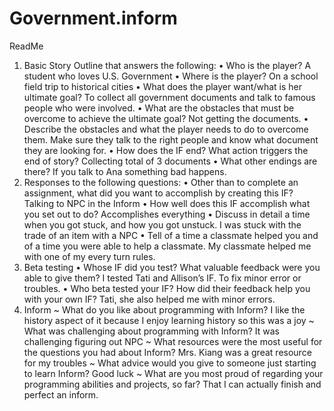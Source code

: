 Government.inform
=================
ReadMe
1) Basic Story Outline that answers the following:
• Who is the player? A student who loves U.S. Government 
• Where is the player? On a school field trip to historical cities
• What does the player want/what is her ultimate goal? To collect all government documents and talk to famous people who were involved.
• What are the obstacles that must be overcome to achieve the ultimate goal?
Not getting the documents.
• Describe the obstacles and what the player needs to do to overcome them.
Make sure they talk to the right people and know what document they are looking for.
• How does the IF end? What action triggers the end of story?
Collecting total of 3 documents
• What other endings are there?
If you talk to Ana something bad happens.
2) Responses to the following questions:
• Other than to complete an assignment, what did you want to accomplish by creating this IF?
Talking to NPC in the Inform
• How well does this IF accomplish what you set out to do?
Accomplishes everything
• Discuss in detail a time when you got stuck, and how you got unstuck.
I was stuck with the trade of an item with a NPC
• Tell of a time a classmate helped you and of a time you were able to help a classmate.
My classmate helped me with one of my every turn rules.
3) Beta testing
• Whose IF did you test?  What valuable feedback were you able to give them? 
I tested Tati and Allison’s IF. To fix minor error or troubles.
• Who beta tested your IF? How did their feedback help you with your own IF?
Tati, she also helped me with minor errors.
4) Inform
~ What do you like about programming with Inform?
I like the history aspect of it because I enjoy learning history so this was a joy
~ What was challenging about programming with Inform?
It was challenging figuring out NPC
~ What resources were the most useful for the questions you had about Inform?
Mrs. Kiang was a great resource for my troubles
~ What advice would you give to someone just starting to learn Inform?
Good luck
~ What are you most proud of regarding your programming abilities and projects, so far?
That I can actually finish and perfect an inform.


